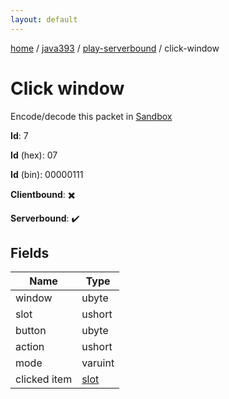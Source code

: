 ```yaml
---
layout: default
---
```


[home](/)  /  [java393](/protocol/java393)  /  [play-serverbound](/protocol/java393/play-serverbound)  /  click-window

# Click window

Encode/decode this packet in [Sandbox](../../../sandbox/java393#PlayServerbound.ClickWindow)

**Id**: 7

**Id** (hex): 07

**Id** (bin): 00000111

**Clientbound**: ✖️

**Serverbound**: ✔️

## Fields

Name | Type
---|---
window | ubyte
slot | ushort
button | ubyte
action | ushort
mode | varuint
clicked item | [slot](/protocol/java393/types/slot)
